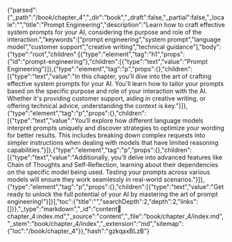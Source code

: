 {"parsed":{"_path":"/book/chapter_4","_dir":"book","_draft":false,"_partial":false,"_locale":"","title":"Prompt Engineering","description":"Learn how to craft effective system prompts for your AI, considering the purpose and role of the interaction.","keywords":["prompt engineering","system prompt","language model","customer support","creative writing","technical guidance"],"body":{"type":"root","children":[{"type":"element","tag":"h1","props":{"id":"prompt-engineering"},"children":[{"type":"text","value":"Prompt Engineering"}]},{"type":"element","tag":"p","props":{},"children":[{"type":"text","value":"In this chapter, you'll dive into the art of crafting effective system prompts for your AI. You'll learn how to tailor your prompts based on the specific purpose and role of your interaction with the AI. Whether it's providing customer support, aiding in creative writing, or offering technical advice, understanding the context is key."}]},{"type":"element","tag":"p","props":{},"children":[{"type":"text","value":"You’ll explore how different language models interpret prompts uniquely and discover strategies to optimize your wording for better results. This includes breaking down complex requests into simpler instructions when dealing with models that have limited reasoning capabilities."}]},{"type":"element","tag":"p","props":{},"children":[{"type":"text","value":"Additionally, you'll delve into advanced features like Chain of Thoughts and Self-Reflection, learning about their dependencies on the specific model being used. Testing your prompts across various models will ensure they work seamlessly in real-world scenarios."}]},{"type":"element","tag":"p","props":{},"children":[{"type":"text","value":"Get ready to unlock the full potential of your AI by mastering the art of prompt engineering!"}]}],"toc":{"title":"","searchDepth":2,"depth":2,"links":[]}},"_type":"markdown","_id":"content:book:chapter_4:index.md","_source":"content","_file":"book/chapter_4/index.md","_stem":"book/chapter_4/index","_extension":"md","sitemap":{"loc":"/book/chapter_4"}},"hash":"gzkqaxBLzB"}